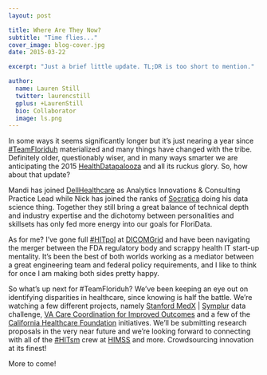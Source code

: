 ```yaml
---
layout: post

title: Where Are They Now?
subtitle: "Time flies..."
cover_image: blog-cover.jpg
date: 2015-03-22

excerpt: "Just a brief little update. TL;DR is too short to mention."

author:
  name: Lauren Still
  twitter: laurencstill
  gplus: +LaurenStill 
  bio: Collaborator
  image: ls.png
---
```


In some ways it seems significantly longer but it’s just nearing a year since [#TeamFloriduh][1] materialized and many things have changed with the tribe. Definitely older, questionably wiser, and in many ways smarter we are anticipating the 2015 [HealthDatapalooza][2] and all its ruckus glory. So, how about that update?

Mandi has joined [DellHealthcare][3] as Analytics Innovations & Consulting Practice Lead while Nick has joined the ranks of [Socratica][4] doing his data science thing. Together they still bring a great balance of technical depth and industry expertise and the dichotomy between personalities and skillsets has only fed more energy into our goals for FloriData.

As for me? I’ve gone full [#HITpol][5] at [DICOMGrid][6] and have been navigating the merger between the FDA regulatory body and scrappy health IT start-up mentality. It’s been the best of both worlds working as a mediator between a great engineering team and federal policy requirements, and I like to think for once I am making both sides pretty happy.  

So what’s up next for #TeamFloriduh? We’ve been keeping an eye out on identifying disparities in healthcare, since knowing is half the battle. We’re watching a few different projects, namely [Stanford MedX][7] | [Symplur][8] data challenge, [VA Care Coordination for Improved Outcomes][9] and a few of the [California Healthcare Foundation][10] initiatives. We’ll be submitting research proposals in the very near future and we’re looking forward to connecting with all of the [#HITsm][11] crew at [HIMSS][12] and more. Crowdsourcing innovation at its finest!
  
More to come!

[1]: https://twitter.com/TeamFloriduh
[2]: http://healthdatapalooza.org/
[3]: http://www.dell.com/learn/us/en/84/healthcare
[4]: http://www.socratica.com/
[5]: https://twitter.com/search?q=%23hitpol&src=typd
[6]: http://www.dicomgrid.com
[7]: http://medicinex.stanford.edu/
[8]: http://www.symplur.com/
[9]: http://www.health2con.com/devchallenge/va-care-coordination-for-improved-outcomes-challenge/
[10]: http://www.chcf.org/grants
[11]: https://twitter.com/search?q=%23hitsm&src=typd
[12]: http://www.himss.org/